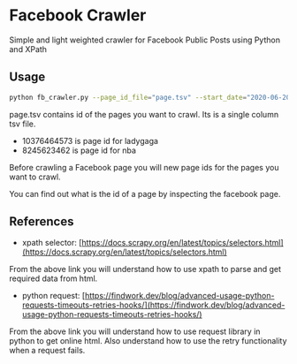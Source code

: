 # Facebook Crawler

Simple and light weighted crawler for Facebook Public Posts using Python and XPath

## Usage

```bash
python fb_crawler.py --page_id_file="page.tsv" --start_date="2020-06-20" --end_date="2020-06-30" --output_file="output.tsv"
```

page.tsv contains id of the pages you want to crawl. Its is a single column tsv file.

- 10376464573 is page id for ladygaga
- 8245623462 is page id for nba

Before crawling a Facebook  page you will new page ids for the
pages you want to crawl.

You can find out what is the id of a page by inspecting the
facebook page.

## References

- xpath selector: [https://docs.scrapy.org/en/latest/topics/selectors.html](https://docs.scrapy.org/en/latest/topics/selectors.html)

From the above link you will understand how to use xpath to parse and get required data from html.
- python request: [https://findwork.dev/blog/advanced-usage-python-requests-timeouts-retries-hooks/](https://findwork.dev/blog/advanced-usage-python-requests-timeouts-retries-hooks/)

From the above link you will understand how to use request library in python to get online html.
Also understand how to use the retry functionality when a request fails.



